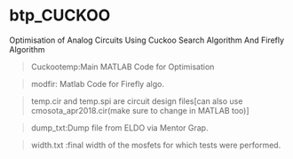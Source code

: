 # btp_CUCKOO
Optimisation of Analog Circuits Using Cuckoo Search Algorithm And Firefly Algorithm


>Cuckootemp:Main MATLAB Code for Optimisation

>modfir: Matlab Code for Firefly algo.

>temp.cir and temp.spi are circuit design files[can also use cmosota_apr2018.cir(make sure to change in MATLAB too)]

>dump_txt:Dump file from ELDO via Mentor Grap.

>width.txt :final width of the mosfets for which tests were performed.

